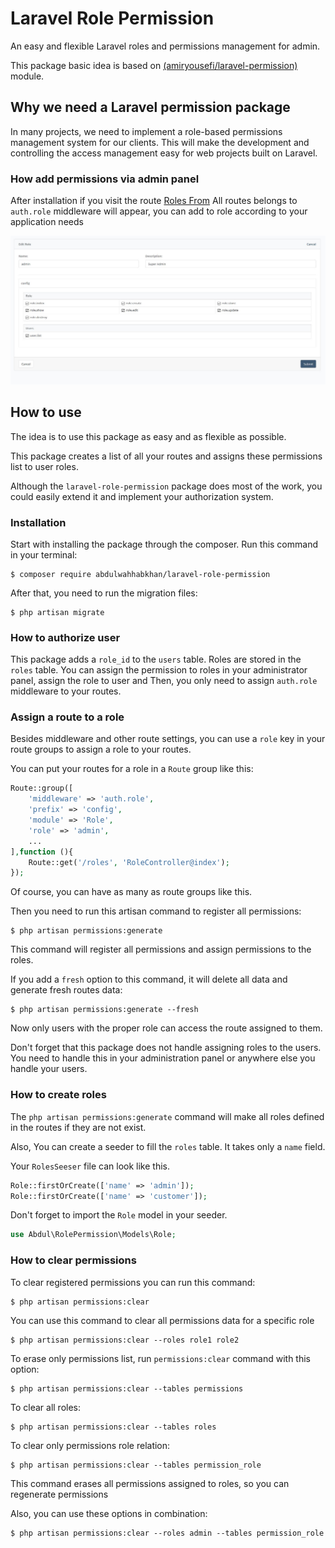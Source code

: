 # Laravel Role Permission
An easy and flexible Laravel roles and permissions management for admin.

This package basic idea is based on [(amiryousefi/laravel-permission)](https://github.com/amiryousefi/laravel-permission) module.

## Why we need a Laravel permission package
In many projects, we need to implement a role-based permissions management system for our clients. This will make the development and controlling the access management easy for web projects built on Laravel.
### How add permissions via admin panel

After installation if you visit the route
[Roles From](http://127.0.0.1:8000/config/role/create) All routes belongs to `auth.role` middleware will appear, you can add to role according to your application needs

![role form](role-form.jpg?raw=true)

## How to use
The idea is to use this package as easy and as flexible as possible.


This package creates a list of all your routes and assigns these permissions list to user roles.

Although the `laravel-role-permission` package does most of the work, you could easily extend it and implement your authorization system.


### Installation
Start with installing the package through the composer. Run this command in your terminal:
```
$ composer require abdulwahhabkhan/laravel-role-permission
```

After that, you need to run the migration files:
```
$ php artisan migrate
```

### How to authorize user
This package adds a `role_id` to the `users` table.
Roles are stored in the `roles` table. You can assign the permission to roles in your administrator panel, assign the role to user and Then, you only need to assign `auth.role` middleware to your routes.

### Assign a route to a role
Besides middleware and other route settings, you can use a `role` key in your route groups to assign a role to your routes. 


You can put your routes for a role in a `Route` group like this:
```php
Route::group([
    'middleware' => 'auth.role',
    'prefix' => 'config',
    'module' => 'Role',
    'role' => 'admin',
    ...
],function (){
    Route::get('/roles', 'RoleController@index');
});
```
Of course, you can have as many as route groups like this.


Then you need to run this artisan command to register all permissions:
```
$ php artisan permissions:generate 
```
This command will register all permissions and assign permissions to the roles.

If you add a `fresh` option to this command, it will delete all data and generate fresh routes data:
```
$ php artisan permissions:generate --fresh
```

Now only users with the proper role can access the route assigned to them.

Don't forget that this package does not handle assigning roles to the users. You need to handle this in your administration panel or anywhere else you handle your users.


### How to create roles
The `php artisan permissions:generate` command will make all roles defined in the routes if they are not exist.

Also, You can create a seeder to fill the `roles` table. It takes only a `name` field.

Your `RolesSeeser` file can look like this.
```php
Role::firstOrCreate(['name' => 'admin']);
Role::firstOrCreate(['name' => 'customer']);
```
Don't forget to import the `Role` model in your seeder.
```php
use Abdul\RolePermission\Models\Role;
```

### How to clear permissions
To clear registered permissions you can run this command:
```
$ php artisan permissions:clear
```

You can use this command to clear all permissions data for a specific role
```
$ php artisan permissions:clear --roles role1 role2
```

To erase only permissions list, run `permissions:clear` command with this option:
```
$ php artisan permissions:clear --tables permissions
```

To clear all roles:
```
$ php artisan permissions:clear --tables roles
```

To clear only permissions role relation:
```
$ php artisan permissions:clear --tables permission_role
```
This command erases all permissions assigned to roles, so you can regenerate permissions

Also, you can use these options in combination:
```
$ php artisan permissions:clear --roles admin --tables permission_role
```
